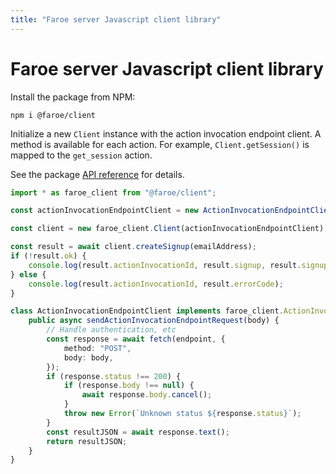 ```yaml
---
title: "Faroe server Javascript client library"
---
```


# Faroe server Javascript client library

Install the package from NPM:

```
npm i @faroe/client
```

Initialize a new `Client` instance with the action invocation endpoint client. A method is available for each action. For example, `Client.getSession()` is mapped to the `get_session` action.

See the package [API reference]() for details.

```ts
import * as faroe_client from "@faroe/client";

const actionInvocationEndpointClient = new ActionInvocationEndpointClient()

const client = new faroe_client.Client(actionInvocationEndpointClient);

const result = await client.createSignup(emailAddress);
if (!result.ok) {
    console.log(result.actionInvocationId, result.signup, result.signupToken);
} else {
    console.log(result.actionInvocationId, result.errorCode);
}
```

```ts
class ActionInvocationEndpointClient implements faroe_client.ActionInvocationEndpointClient {
    public async sendActionInvocationEndpointRequest(body) {
        // Handle authentication, etc
        const response = await fetch(endpoint, {
            method: "POST",
            body: body,
        });
        if (response.status !== 200) {
            if (response.body !== null) {
                await response.body.cancel();
            }
            throw new Error(`Unknown status ${response.status}`);
        }
        const resultJSON = await response.text();
        return resultJSON;
    }
}
```